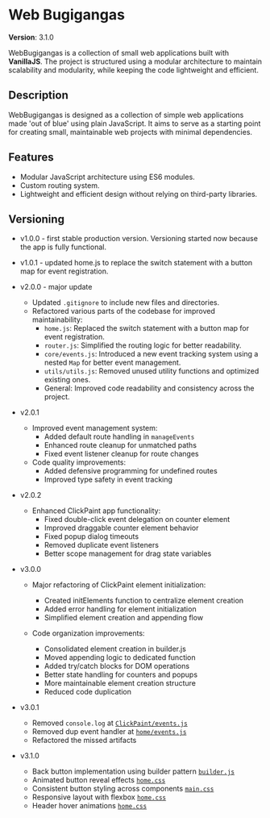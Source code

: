 # Web Bugigangas

**Version**: 3.1.0

WebBugigangas is a collection of small web applications built with **VanillaJS**.
The project is structured using a modular architecture to maintain scalability and modularity, while keeping the code lightweight and efficient.

## Description

WebBugigangas is designed as a collection of simple web applications made 'out of blue' using plain JavaScript. It aims to serve as a starting point for creating small, maintainable web projects with minimal dependencies.

## Features

- Modular JavaScript architecture using ES6 modules.
- Custom routing system.
- Lightweight and efficient design without relying on third-party libraries.

## Versioning

- v1.0.0 - first stable production version. Versioning started now because the app is fully functional.
- v1.0.1 - updated home.js to replace the switch statement with a button map for event registration.

- v2.0.0 - major update
  - Updated `.gitignore` to include new files and directories.
  - Refactored various parts of the codebase for improved maintainability:
    - `home.js`: Replaced the switch statement with a button map for event registration.
    - `router.js`: Simplified the routing logic for better readability.
    - `core/events.js`: Introduced a new event tracking system using a nested `Map` for better event management.
    - `utils/utils.js`: Removed unused utility functions and optimized existing ones.
    - General: Improved code readability and consistency across the project.
- v2.0.1
  - Improved event management system:
    - Added default route handling in `manageEvents`
    - Enhanced route cleanup for unmatched paths
    - Fixed event listener cleanup for route changes
  - Code quality improvements:
    - Added defensive programming for undefined routes
    - Improved type safety in event tracking
- v2.0.2
  - Enhanced ClickPaint app functionality:
    - Fixed double-click event delegation on counter element
    - Improved draggable counter element behavior
    - Fixed popup dialog timeouts
    - Removed duplicate event listeners
    - Better scope management for drag state variables
- v3.0.0
  - Major refactoring of ClickPaint element initialization:
    - Created initElements function to centralize element creation
    - Added error handling for element initialization
    - Simplified element creation and appending flow
  
  - Code organization improvements:
    - Consolidated element creation in builder.js
    - Moved appending logic to dedicated function
    - Added try/catch blocks for DOM operations
    - Better state handling for counters and popups
    - More maintainable element creation structure
    - Reduced code duplication
- v3.0.1
  - Removed `console.log` at [`ClickPaint/events.js`](scripts/apps/click-paint/events.js)
  - Removed dup event handler at [`home/events.js`](scripts/apps/home/events.js)
  - Refactored the missed artifacts
- v3.1.0
  - Back button implementation using builder pattern [`builder.js`](scripts/apps/click-paint/builder.js)
  - Animated button reveal effects [`home.css`](styles/apps/home.css)  
  - Consistent button styling across components [`main.css`](styles/main.css)
  - Responsive layout with flexbox [`home.css`](styles/apps/home.css)
  - Header hover animations [`home.css`](styles/apps/home.css)
